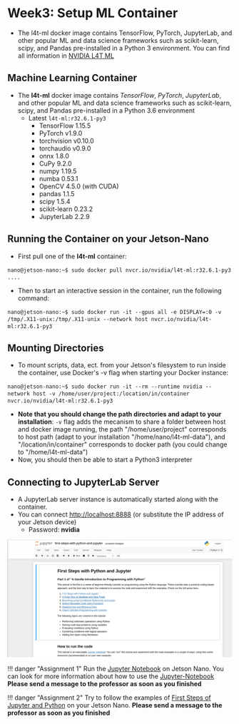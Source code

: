 # Week3: Setup ML Container

* The l4t-ml docker image contains TensorFlow, PyTorch, JupyterLab, and other popular ML and data science frameworks such as scikit-learn, scipy, and Pandas pre-installed in a Python 3 environment. You can find all information in [NVIDIA L4T ML](https://catalog.ngc.nvidia.com/orgs/nvidia/containers/l4t-ml)

## Machine Learning Container
* The **l4t-ml** docker image contains *TensorFlow*, *PyTorch*, *JupyterLab*, and other popular ML and data science frameworks such as scikit-learn, scipy, and Pandas pre-installed in a Python 3.6 environment
    * Latest ```l4t-ml:r32.6.1-py3```
        * TensorFlow 1.15.5
        * PyTorch v1.9.0
        * torchvision v0.10.0
        * torchaudio v0.9.0
        * onnx 1.8.0
        * CuPy 9.2.0
        * numpy 1.19.5
        * numba 0.53.1
        * OpenCV 4.5.0 (with CUDA)
        * pandas 1.1.5
        * scipy 1.5.4
        * scikit-learn 0.23.2
        * JupyterLab 2.2.9

## Running the Container on your Jetson-Nano
* First pull one of the **l4t-ml** container:
```shell
nano@jetson-nano:~$ sudo docker pull nvcr.io/nvidia/l4t-ml:r32.6.1-py3
....
```

* Then to start an interactive session in the container, run the following command:

```shell
nano@jetson-nano:~$ sudo docker run -it --gpus all -e DISPLAY=:0 -v /tmp/.X11-unix:/tmp/.X11-unix --network host nvcr.io/nvidia/l4t-ml:r32.6.1-py3
```

## Mounting Directories
* To mount scripts, data, ect. from your Jetson's filesystem to run inside the container, use Docker's -v flag when starting your Docker instance:
```shell
nano@jetson-nano:~$ sudo docker run -it --rm --runtime nvidia --network host -v /home/user/project:/location/in/container nvcr.io/nvidia/l4t-ml:r32.6.1-py3
```

* **Note that you should change the path directories and adapt to your installation**: ``-v`` flag adds the mecanism to share a folder between host and docker image running, the path "/home/user/project" corresponds to host path (adapt to your installation "/home/nano/l4t-ml-data"), and "/location/in/container" corresponds to docker path (you could change to "/home/l4t-ml-data")
* Now, you should then be able to start a Python3 interpreter

## Connecting to JupyterLab Server
* A JupyterLab server instance is automatically started along with the container.
* You can connect [http://localhost:8888](http://localhost:8888) (or substitute the IP address of your Jetson device)
    * Password: **nvidia**

![foo](figures/jupyter-notebook.png)

!!! danger "Assignment 1"
	Run the [Jupyter Notebook](JupyterNotebooks/lab.tar.gz) on Jetson Nano. You can look for more information about how to use the [Jupyter-Notebook](https://realpython.com/jupyter-notebook-introduction/)
**Please send a message to the professor as soon as you finished**

!!! danger "Assignment 2"
	Try to follow the examples of [First Steps of Jupyter and Python](JupyterNotebooks/first-steps-with-python-and-jupyter.ipynb) on your Jetson Nano.
**Please send a message to the professor as soon as you finished**

